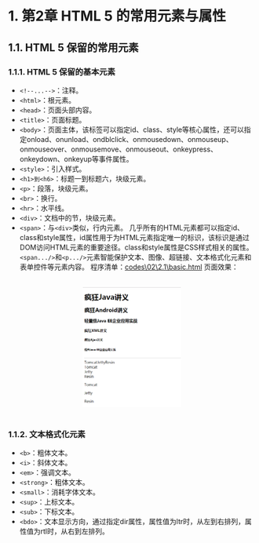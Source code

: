 # 1. 第2章 HTML 5 的常用元素与属性

## 1.1. HTML 5 保留的常用元素

### 1.1.1. HTML 5 保留的基本元素
* `<!--...-->`：注释。
* `<html>`：根元素。
* `<head>`：页面头部内容。
* `<title>`：页面标题。
* `<body>`：页面主体，该标签可以指定id、class、style等核心属性，还可以指定onload、onunload、ondblclick、onmousedown、onmouseup、onmouseover、onmousemove、onmouseout、onkeypress、onkeydown、onkeyup等事件属性。
* `<style>`：引入样式。
* `<h1>到<h6>`：标题一到标题六，块级元素。
* `<p>`：段落，块级元素。
* `<br>`：换行。
* `<hr>`：水平线。
* `<div>`：文档中的节，块级元素。
* `<span>`：与`<div>`类似，行内元素。
几乎所有的HTML元素都可以指定id、class和style属性，id属性用于为HTML元素指定唯一的标识，该标识是通过DOM访问HTML元素的重要途径。class和style属性是CSS样式相关的属性。`<span.../>`和`<p.../>`元素智能保护文本、图像、超链接、文本格式化元素和表单控件等元素内容。
程序清单：[codes\02\2.1\basic.html](https://github.com/The-Emperor1/fk-html-css-javascript/blob/master/codes/02/2.1/basic.html)
页面效果：
<br>
<div align="center">
    <img src="../../assets/02/2.1/QQ截图20190818113739.png" width="200px">
</div>
<br>

### 1.1.2. 文本格式化元素
* `<b>`：粗体文本。
* `<i>`：斜体文本。
* `<em>`：强调文本。
* `<strong>`：粗体文本。
* `<small>`：消耗字体文本。
* `<sup>`：上标文本。
* `<sub>`：下标文本。
* `<bdo>`：文本显示方向，通过指定dir属性，属性值为ltr时，从左到右排列，属性值为rtl时，从右到左排列。
